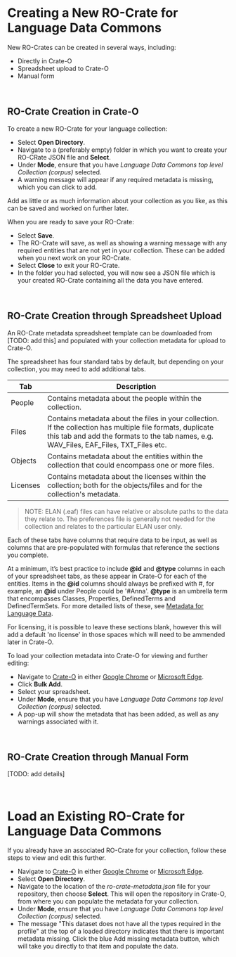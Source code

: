 # Creating a New RO-Crate for Language Data Commons

New RO-Crates can be created in several ways, including:
- Directly in Crate-O
- Spreadsheet upload to Crate-O
- Manual form

<br>

## RO-Crate Creation in Crate-O

To create a new RO-Crate for your language collection:
- Select __Open Directory__.
- Navigate to a (preferably empty) folder in which you want to create your RO-CRate JSON file and __Select__.
- Under __Mode__, ensure that you have _Language Data Commons top level Collection (corpus)_ selected.
- A warning message will appear if any required metadata is missing, which you can click to add.

Add as little or as much information about your collection as you like, as this can be saved and worked on further later.

When you are ready to save your RO-Crate:
- Select __Save__.
- The RO-Crate will save, as well as showing a warning message with any required entities that are not yet in your collection. These can be added when you next work on your RO-Crate.
- Select __Close__ to exit your RO-Crate.
- In the folder you had selected, you will now see a JSON file which is your created RO-Crate containing all the data you have entered.

<br>

## RO-Crate Creation through Spreadsheet Upload

An RO-Crate metadata spreadsheet template can be downloaded from [TODO: add this] and populated with your collection metadata for upload to Crate-O.

The spreadsheet has four standard tabs by default, but depending on your collection, you may need to add additional tabs.

Tab | Description
--- | ---
People | Contains metadata about the people within the collection.
Files | Contains metadata about the files in your collection. If the collection has multiple file formats, duplicate this tab and add the formats to the tab names, e.g. WAV_Files, EAF_Files, TXT_Files etc.
Objects | Contains metadata about the entities within the collection that could encompass one or more files.
Licenses | Contains metadata about the licenses within the collection; both for the objects/files and for the collection's metadata.

> NOTE: ELAN (.eaf) files can have relative or absolute paths to the data they relate to. The preferences file is generally not needed for the collection and relates to the particular ELAN user only.

Each of these tabs have columns that require data to be input, as well as columns that are pre-populated with formulas that reference the sections you complete.

At a minimum, it’s best practice to include __@id__ and __@type__ columns in each of your spreadsheet tabs, as these appear in Crate-O for each of the entities. Items in the __@id__ columns should always be prefixed with #, for example, an __@id__ under People could be '#Anna'. __@type__ is an umbrella term that encompasses Classes, Properties, DefinedTerms and DefinedTermSets. For more detailed lists of these, see [Metadata for Language Data](https://ldaca.gitbook.io/metadata-for-language-data/).

For licensing, it is possible to leave these sections blank, however this will add a default 'no license' in those spaces which will need to be ammended later in Crate-O.

To load your collection metadata into Crate-O for viewing and further editing:
- Navigate to [Crate-O](https://language-research-technology.github.io/crate-o/#/) in either [Google Chrome](https://google.com/chrome) or [Microsoft Edge](https://microsoft.com/edge).
- Click __Bulk Add__.
- Select your spreadsheet.
- Under __Mode__, ensure that you have _Language Data Commons top level Collection (corpus)_ selected.
- A pop-up will show the metadata that has been added, as well as any warnings associated with it.

<br>

## RO-Crate Creation through Manual Form

[TODO: add details]

<br>

# Load an Existing RO-Crate for Language Data Commons

If you already have an associated RO-Crate for your collection, follow these steps to view and edit this further.

- Navigate to [Crate-O](https://language-research-technology.github.io/crate-o/#/) in either [Google Chrome](https://google.com/chrome) or [Microsoft Edge](https://microsoft.com/edge).
- Select __Open Directory__.
- Navigate to the location of the _ro-crate-metadata.json_ file for your repository, then choose __Select__. This will open the repository in Crate-O, from where you can populate the metadata for your collection.
- Under __Mode__, ensure that you have _Language Data Commons top level Collection (corpus)_ selected.
- The message "This dataset does not have all the types required in the profile" at the top of a loaded directory indicates that there is important metadata missing. Click the blue Add missing metadata button, which will take you directly to that item and populate the data.